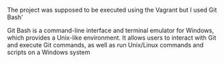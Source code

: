 The project was supposed to be executed using the Vagrant but I used Git Bash'

Git Bash is a command-line interface and terminal emulator for Windows, which provides a Unix-like environment. It allows users to interact with Git and execute Git commands, as well as run Unix/Linux commands and scripts on a Windows system
